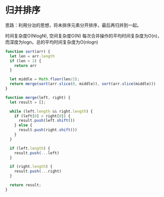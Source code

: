 # 归并排序

思路：利用分治的思想，将未排序元素分开排序，最后再归并到一起。

时间复杂度O(NlogN), 空间复杂度O(N) 每次合并操作的平均时间复杂度为O(n)，而深度为logn。总的平均时间复杂度为O(nlogn)

```js
function sort(arr) {
  let len = arr.length
  if (len < 2) {
    return arr
  }

  let middle = Math.floor(len/2);
  return merge(sort(arr.slice(0, middle)), sort(arr.slice(middle)))
}

function merge(left, right) {
  let result = [];

  while (left.length && right.length) {
    if (left[0] < right[0]) {
      result.push(left.shift())
    } else {
      result.push(right.shift())
    }
  }

  if (left.length) {
    result.push(...left)
  }

  if (right.length) {
    result.push(...right)
  }

  return result;
}
```

